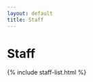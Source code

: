 ```yaml
---
layout: default
title: Staff
---
```


# Staff

{% include staff-list.html %}

<!-- Maybe turn this into an md filetype and add the html -->